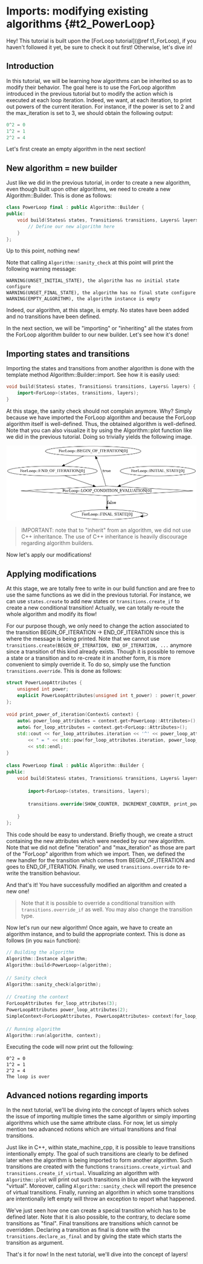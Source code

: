 # Imports: modifying existing algorithms {#t2_PowerLoop}

Hey! This tutorial is built upon the [ForLoop tutorial](@ref t1_ForLoop), if you haven't followed
it yet, be sure to check it out first! Otherwise, let's dive in!

## Introduction

In this tutorial, we will be learning how algorithms can be inherited so as to modify their
behavior. The goal here is to use the ForLoop algorithm introduced in the previous tutorial
but to modify the action which is executed at each loop iteration. Indeed, we want, at each
iteration, to print out powers of the current iteration. For instance, if the power is set
to 2 and the max_iteration is set to 3, we should obtain the following output:
```cpp
0^2 = 0
1^2 = 1
2^2 = 4
```

Let's first create an empty algorithm in the next section!

## New algorithm = new builder

Just like we did in the previous tutorial, in order to create a new algorithm, even though
built upon other algorithms, we need to create a new Algorithm::Builder. This is done as
follows:
```cpp
class PowerLoop final : public Algorithm::Builder {
public:
    void build(States& states, Transitions& transitions, Layers& layers) {
        // Define our new algorithm here
    }
};
```

Up to this point, nothing new! 

Note that calling `Algorithm::sanity_check` at this point will print the following
warning message:
```shell
WARNING(UNSET_INITIAL_STATE), the algorithm has no initial state configure
WARNING(UNSET_FINAL_STATE), the algorithm has no final state configure
WARNING(EMPTY_ALGORITHM), the algorithm instance is empty
```
Indeed, our algorithm, at this stage, is empty. No states have been added and no transitions
have been defined. 

In the next section, we will be "importing" or "inheriting" all the states from the ForLoop
algorithm builder to our new builder. Let's see how it's done!

## Importing states and transitions

Importing the states and transitions from another algorithm is done with the template
method Algorithm::Builder::import<T>. See how it is easily used:
```cpp
void build(States& states, Transitions& transitions, Layers& layers) {
    import<ForLoop>(states, transitions, layers);
}
```

At this stage, the sanity check should not complain anymore. Why? Simply because we have
imported the ForLoop algorithm and because the ForLoop algorithm itself is well-defined. 
Thus, the obtained algorithm is well-defined. Note that you can also visualize it by using
the Algorithm::plot function like we did in the previous tutorial. Doing so trivially yields
the following image.

![my_algorithm.png](src/images/my_algorithm_tx.png)

> IMPORTANT: note that to "inherit" from an algorithm, we did not use C++ inheritance. The
> use of C++ inheritance is heavily discourage regarding algorithm builders.

Now let's apply our modifications!

## Applying modifications

At this stage, we are totally free to write in our build function and are free to use
the same functions as we did in the previous tutorial. For instance, we can use `states.create`
to add new states or `transitions.create_if` to create a new conditional transition! Actually, 
we can totally re-route the whole algorithm and modify its flow!

For our purpose though, we only need to change the action associated to the transition
BEGIN_OF_ITERATION -> END_OF_ITERATION since this is where the message is being printed.
Note that we cannot use `transitions.create(BEGIN_OF_ITERATION, END_OF_ITERATION, ...`
anymore since a transition of this kind already exists. Though it is possible to remove a
state or a transition and to re-create it in another form, it is more convenient to simply
override it. To do so, simply use the function `transitions.override`. This is done as follows:
```cpp
struct PowerLoopAttributes {
    unsigned int power;
    explicit PowerLoopAttributes(unsigned int t_power) : power(t_power) {}
};

void print_power_of_iteration(Context& context) {
    auto& power_loop_attributes = context.get<PowerLoop::Attributes>();
    auto& for_loop_attributes = context.get<ForLoop::Attributes>();
    std::cout << for_loop_attributes.iteration << '^' << power_loop_attributes.power
        << " = " << std::pow(for_loop_attributes.iteration, power_loop_attributes.power)
        << std::endl;
}

class PowerLoop final : public Algorithm::Builder {
public:
    void build(States& states, Transitions& transitions, Layers& layers) {
        
        import<ForLoop>(states, transitions, layers);
        
        transitions.override(SHOW_COUNTER, INCREMENT_COUNTER, print_power_of_iteration);
        
    }
};
```

This code should be easy to understand. Briefly though, we create a struct containing the new attributes 
which were needed by our new algorithm. Note that we did not define "iteration" and "max_iteration" as those
are part of the "ForLoop" algorithm from which we import. Then, we defined the new handler for the transition
which comes from BEGIN_OF_ITERATION and goes to END_OF_ITERATION. Finally, we used `transitions.override` to
re-write the transition behaviour.

And that's it! You have successfully modified an algorithm and created a new one!

> Note that it is possible to override a conditional transition with `transitions.override_if` as well.
> You may also change the transition type.

Now let's run our new algorithm! Once again, we have to create an algorithm instance, and to build the appropriate
context. This is done as follows (in you `main` function):
```cpp
// Building the algorithm
Algorithm::Instance algorithm;
Algorithm::build<PowerLoop>(algorithm);

// Sanity check
Algorithm::sanity_check(algorithm);

// Creating the context
ForLoopAttributes for_loop_attributes(3);
PowerLoopAttributes power_loop_attributes(2);
SimpleContext<ForLoopAttributes, PowerLoopAttributes> context(for_loop_attributes, power_loop_attributes);

// Running algorithm
Algorithm::run(algorithm, context);
```

Executing the code will now print out the following:
```
0^2 = 0
1^2 = 1
2^2 = 4
The loop is over
```

## Advanced notions regarding imports

In the next tutorial, we'll be diving into the concept of layers which solves the issue of importing multiple
times the same algorithm or simply importing algorithms which use the same attribute class.
For now, let us simply mention two advanced notions which are virtual transitions and final transitions.

Just like in C++, within state_machine_cpp, it is possible to leave transitions intentionally empty. The goal
of such transitions are clearly to be defined later when the algorithm is being imported to form another algorithm.
Such transitions are created with the functions `transitions.create_virtual` and `transitions.create_if_virtual`.
Visualizing an algorithm with `Algorithm::plot` will print out such transitions in blue and with the keyword
"virtual". Moreover, calling `Algorithm::sanity_check` will report the presence of virtual transitions. Finally, 
running an algorithm in which some transitions are intentionally left empty will throw an exception to report
what happened.

We've just seen how one can create a special transition which has to be defined later. Note that it is also
possible, to the contrary, to declare some transitions as "final". Final transitions are transitions which
cannot be overridden. Declaring a transition as final is done with the `transitions.declare_as_final` and 
by giving the state which starts the transition as argument.

That's it for now! In the next tutorial, we'll dive into the concept of layers!